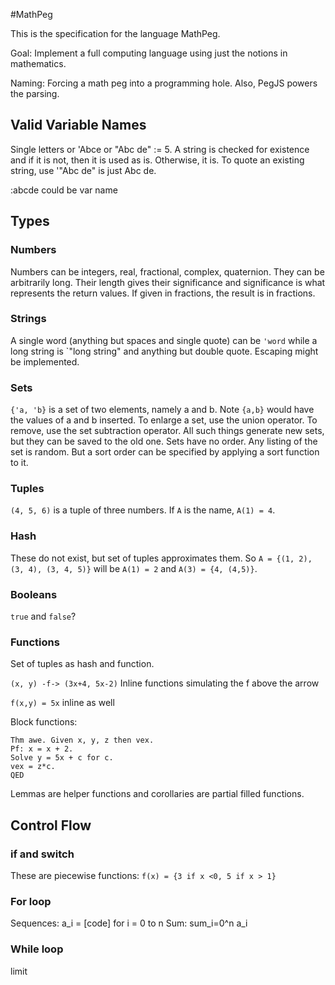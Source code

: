 #MathPeg

This is the specification for the language MathPeg.

Goal: Implement a full computing language using just the notions in mathematics. 

Naming: Forcing a math peg into a programming hole. Also, PegJS powers the parsing.


## Valid Variable Names

Single letters or 'Abce or "Abc de" := 5. A string is checked for existence and if it is not, then it is used as is. Otherwise, it is. To quote an existing string, use '"Abc de" is just Abc de.  

:abcde could be var name


## Types

### Numbers
Numbers can be integers, real, fractional, complex, quaternion. They can be arbitrarily long. Their length gives their significance and significance is what represents the return values. If given in fractions, the result is in fractions.

### Strings
A single word  (anything but spaces and single quote) can be `'word` while a long string is `"long string" and anything but double quote. Escaping might be implemented.

### Sets
`{'a, 'b}` is a set of two elements, namely a and b.  Note `{a,b}` would have the values of a and b inserted. To enlarge a set, use the union operator. To remove, use the set subtraction operator. All such things generate new sets, but they can be saved to the old one. Sets have no order. Any listing of the set is random. But a sort order can be specified by applying a sort function to it.

### Tuples 
`(4, 5, 6)` is a tuple of three numbers. If `A` is the name, `A(1) = 4`. 

### Hash
These do not exist, but set of tuples approximates them. So `A = {(1, 2), (3, 4), (3, 4, 5)}` will be `A(1) = 2` and `A(3) = {4, (4,5)}`. 

### Booleans
`true` and `false`? 

### Functions

Set of tuples as hash and function.

`(x, y) -f-> (3x+4, 5x-2)`  Inline functions simulating the f above the arrow

`f(x,y) = 5x` inline as well

Block functions: 

	Thm awe. Given x, y, z then vex.
	Pf: x = x + 2. 
	Solve y = 5x + c for c. 
	vex = z*c.
	QED


Lemmas are helper functions and corollaries are partial filled functions.


## Control Flow


### if and switch
These are piecewise functions: `f(x) = {3 if x <0, 5 if x > 1}`

### For loop
Sequences:  a_i = [code] for i = 0 to n
Sum:  sum_i=0^n a_i

### While loop
limit 

